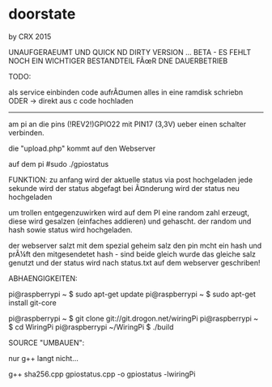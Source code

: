 # doorstate
by CRX 2015

UNAUFGERAEUMT UND QUICK ND DIRTY VERSION ... 
BETA - ES FEHLT NOCH EIN WICHTIGER BESTANDTEIL FÃœR DNE DAUERBETRIEB

TODO:

als service einbinden
code aufrÃ¤umen
alles in eine ramdisk schriebn ODER ->
direkt aus c code hochladen

________________________________

am pi an die pins (!REV2!)GPIO22 mit PIN17 (3,3V) ueber einen schalter verbinden.

die "upload.php" kommt auf den Webserver 

auf dem pi 
#sudo ./gpiostatus

FUNKTION:
zu anfang wird der aktuelle status via post hochgeladen
jede sekunde wird der status abgefagt
bei Ã¤nderung wird der status neu hochgeladen

um trollen entgegenzuwirken wird auf dem PI eine random zahl erzeugt, diese wird gesalzen (einfaches addieren) und gehascht.
der random und hash sowie status wird hochgeladen.

der webserver salzt mit dem spezial geheim salz den pin mcht ein hash und prÃ¼ft den mitgesendetet hash - sind beide gleich 
wurde das gleiche salz genutzt und der status wird nach status.txt auf dem webserver geschriben!


ABHAENGIGKEITEN:

pi@raspberrypi ~ $ sudo apt-get update
pi@raspberrypi ~ $ sudo apt-get install git-core 

pi@raspberrypi ~ $ git clone git://git.drogon.net/wiringPi
pi@raspberrypi ~ $ cd WiringPi
pi@raspberrypi ~/WiringPi $ ./build 

SOURCE "UMBAUEN":

nur g++ langt nicht...

g++ sha256.cpp gpiostatus.cpp -o gpiostatus -lwiringPi
